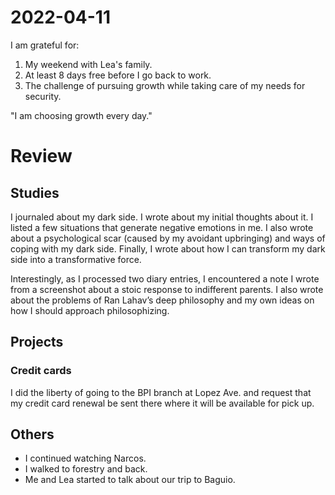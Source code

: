 # 2022-04-11

I am grateful for:

1. My weekend with Lea's family.
2. At least 8 days free before I go back to work.
3. The challenge of pursuing growth while taking care of my needs for security.

"I am choosing growth every day."

# Review

## Studies

I journaled about my dark side. I wrote about my initial thoughts about it. I listed a few situations that generate negative emotions in me. I also wrote about a psychological scar (caused by my avoidant upbringing) and ways of coping with my dark side. Finally, I wrote about how I can transform my dark side into a transformative force.

Interestingly, as I processed two diary entries, I encountered a note I wrote from a screenshot about a stoic response to indifferent parents. I also wrote about the problems of Ran Lahav’s deep philosophy and my own ideas on how I should approach philosophizing.

## Projects

### Credit cards

I did the liberty of going to the BPI branch at Lopez Ave. and request that my credit card renewal be sent there where it will be available for pick up.

## Others

- I continued watching Narcos.
- I walked to forestry and back.
- Me and Lea started to talk about our trip to Baguio.

